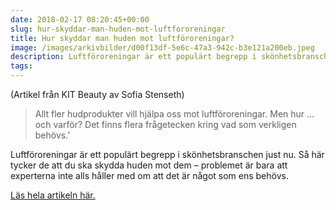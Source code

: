 ```yaml
---
date: 2018-02-17 08:20:45+00:00
slug: hur-skyddar-man-huden-mot-luftfororeningar
title: Hur skyddar man huden mot luftföroreningar?
image: /images/arkivbilder/d00f13df-5e6c-47a3-942c-b3e121a200eb.jpeg
description: Luftföroreningar är ett populärt begrepp i skönhetsbranschen just nu. Men vad säger experterna? Läs artikeln av Sofia Stenseth!
tags: 
---
```


(Artikel från KIT Beauty av Sofia Stenseth)

> Allt fler hudprodukter vill hjälpa oss mot luftföroreningar. Men hur … och varför? Det finns flera frågetecken kring vad som verkligen behövs.’

Luftföroreningar är ett populärt begrepp i skönhetsbranschen just nu. Så här tycker de att du ska skydda huden mot dem – problemet är bara att experterna inte alls håller med om att det är något som ens behövs.

[Läs hela artikeln här.](https://kit.se/2017/08/25/92933/hur-skyddar-man-huden-mot-luftfororeningar/?ksid=18537780-0d78-11e8-8f01-a75844f2385a&onkit=6471)



